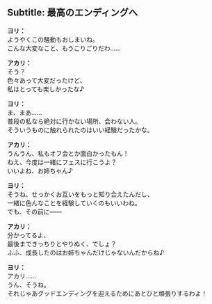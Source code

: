 # 

  
## Subtitle: 最高のエンディングへ
  
**ヨリ：**  
ようやくこの騒動もおしまいね。  
こんな大変なこと、もうこりごりだわ……  
  
**アカリ：**  
そう？  
色々あって大変だったけど、  
私はとっても楽しかったな♪  
  
**ヨリ：**  
ま、まあ……  
普段の私なら絶対に行かない場所、会わない人。  
そういうものに触れられたのはいい経験だったかな。  
  
**アカリ：**  
うんうん、私もオフ会とか面白かったもん！  
ねえ、今度は一緒にフェスに行こうよ？  
いいよね、お姉ちゃん♪  
  
**ヨリ：**  
そうね、せっかくお互いをもっと知り合えたんだし、  
一緒に色んなことを経験していくのもいいわね。  
でも、その前に――  
  
**アカリ：**  
分かってるよ、  
最後まできっちりとやりぬく、でしょ？  
ふふ、成長したのはお姉ちゃんだけじゃないんだからね♪  
  
**ヨリ：**  
アカリ……  
うん、そうね。  
それじゃあグッドエンディングを迎えるためにあとひと頑張りするわよ！  
